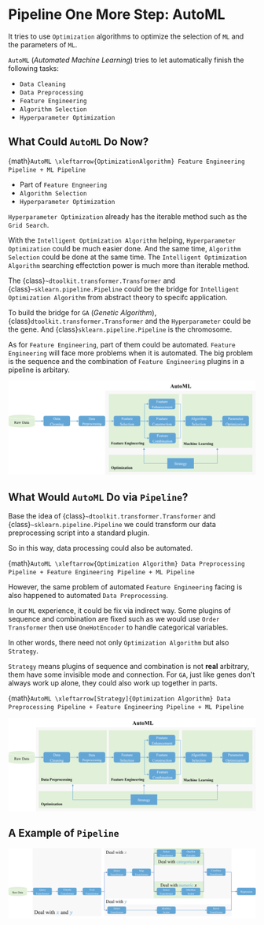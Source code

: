 # Pipeline One More Step: AutoML

It tries to use `Optimization` algorithms to optimize the selection of `ML` and the parameters of `ML`.

`AutoML` (*Automated Machine Learning*) tries to let automatically finish the following tasks:

- `Data Cleaning`
- `Data Preprocessing`
- `Feature Engineering`
- `Algorithm Selection`
- `Hyperparameter Optimization`

## What Could `AutoML` Do Now?

{math}`AutoML \xleftarrow{OptimizationAlgorithm} Feature Engineering Pipeline + ML Pipeline`

- Part of `Feature Engneering`
- `Algorithm Selection`
- `Hyperparameter Optimization`

`Hyperparameter Optimization` already has the iterable method such as the `Grid Search`.

With the `Intelligent Optimization Algorithm` helping, `Hyperparameter Optimization` could be much easier done.
And the same time, `Algorithm Selection` could be done at the same time. The `Intelligent Optimization Algorithm` searching effectction power is much more than iterable method.

The {class}`~dtoolkit.transformer.Transformer` and {class}`~sklearn.pipeline.Pipeline` could be the bridge for `Intelligent Optimization Algorithm` from abstract theory to specifc application.

To build the bridge for `GA` (*Genetic Algorithm*), {class}`dtoolkit.transformer.Transformer` and the `Hyperparameter` could be the gene. And {class}`sklearn.pipeline.Pipeline` is the chromosome.

As for `Feature Engineering`, part of them could be automated. `Feature Engineering` will face more problems when it is automated. The big problem is the sequence and the combination of `Feature Engineering` plugins in a pipeline is arbitary.

![Basic AutoML workflow](../_static/basic-automl-workflow.png)

## What Would `AutoML` Do via `Pipeline`?

Base the idea of {class}`~dtoolkit.transformer.Transformer` and {class}`~sklearn.pipeline.Pipeline` we could transform our data preprocessing script into a standard plugin.

So in this way, data processing could also be automated.

{math}`AutoML \xleftarrow{Optimization Algorithm} Data Preprocessing Pipeline + Feature Engineering Pipeline + ML Pipeline`

However, the same problem of automated `Feature Engineering` facing is also happened to automated `Data Preprocessing`.

In our `ML` experience, it could be fix via indirect way.
Some plugins of sequence and combination are fixed such as we would use `Order Transformer` then use `OneHotEncoder` to handle categorical variables.

In other words, there need not only `Optimization Algorithm` but also `Strategy`.

`Strategy` means plugins of sequence and combination is not **real** arbitrary, them have some invisible mode and connection.
For `GA`, just like genes don't always work up alone, they could also work up together in parts.

{math}`AutoML \xleftarrow[Strategy]{Optimization Algorithm} Data Preprocessing Pipeline + Feature Engineering Pipeline + ML Pipeline`

![Complete AutoML workflow](../_static/complete-automl-workflow.png)

## A Example of `Pipeline`

![Store data pipeline](../_static/store-data-pipeline.png)
